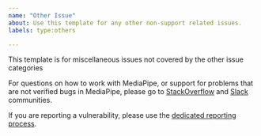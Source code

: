 ```yaml
---
name: "Other Issue"
about: Use this template for any other non-support related issues.
labels: type:others

---
```

This template is for miscellaneous issues not covered by the other issue categories

For questions on how to work with MediaPipe, or support for problems that are not verified bugs in MediaPipe, please go to [StackOverflow](https://stackoverflow.com/questions/tagged/mediapipe) and [Slack](https://mediapipe.page.link/joinslack) communities.

If you are reporting a vulnerability, please use the [dedicated reporting process](https://github.com/google/mediapipe/security).

